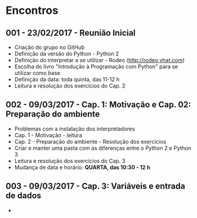 # Encontros

## 001 - 23/02/2017 - Reunião Inicial

* Criação do grupo no GitHub
* Definição da versão do Python - Python 2
* Definição do interpretar a se utilizar - Rodeo (http://rodeo.yhat.com)
* Escolha do livro "Introdução à Programação com Python" para se utilizar como base
* Definição da data: toda quinta, das 11-12 h
* Leitura e resolução dos exercícios do Cap. 2

## 002 - 09/03/2017 - Cap. 1: Motivação e Cap. 02: Preparação do ambiente
 
* Problemas com a instalação dos interpretadores
* Cap. 1 - Motivação - leitura
* Cap. 2 - Preparação do ambiente - Resolução dos exercícios
* Criar e manter uma pasta com as diferenças entre o Python 2 e Python 3
* Leitura e resolução dos exercícios do Cap. 3
* Mudança de data e horário: **QUARTA, das 10:30 - 12 h**

## 003 - 09/03/2017 - Cap. 3: Variáveis e entrada de dados

* 
